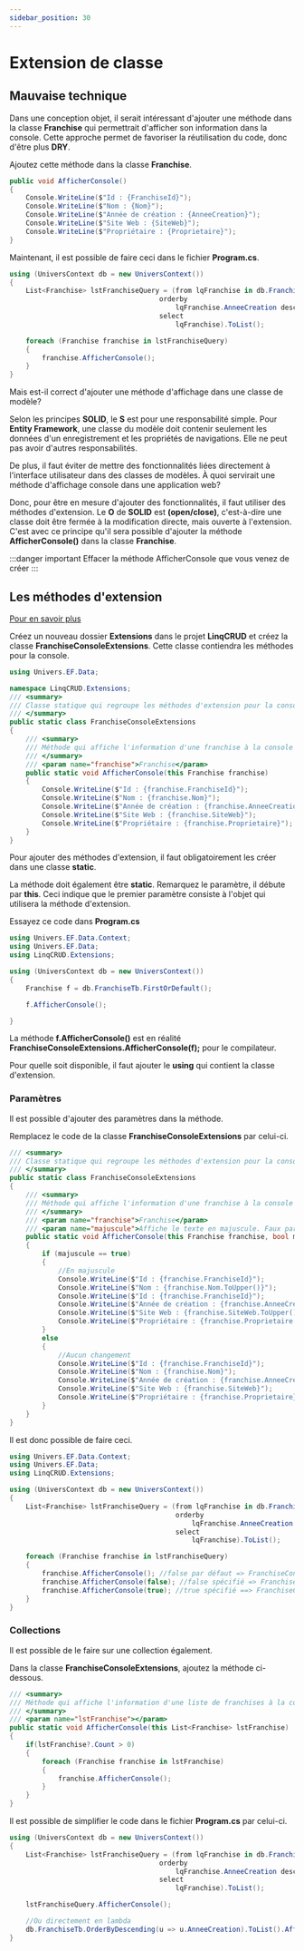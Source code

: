```yaml
---
sidebar_position: 30
---
```


# Extension de classe

## Mauvaise technique

Dans une conception objet, il serait intéressant d'ajouter une méthode dans la classe **Franchise** qui permettrait d'afficher son information dans la console. Cette approche permet de favoriser la réutilisation du code, donc d'être plus **DRY**.

Ajoutez cette méthode dans la classe **Franchise**.

```csharp title="Cette méthode n'est pas celle recommandée dans le cours"
public void AfficherConsole()
{
    Console.WriteLine($"Id : {FranchiseId}");
    Console.WriteLine($"Nom : {Nom}");
    Console.WriteLine($"Année de création : {AnneeCreation}");
    Console.WriteLine($"Site Web : {SiteWeb}");
    Console.WriteLine($"Propriétaire : {Proprietaire}");
}
```

Maintenant, il est possible de faire ceci dans le fichier **Program.cs**.

```csharp
using (UniversContext db = new UniversContext())
{
    List<Franchise> lstFranchiseQuery = (from lqFranchise in db.FranchiseTb
                                     orderby
                                         lqFranchise.AnneeCreation descending
                                     select
                                         lqFranchise).ToList();

    foreach (Franchise franchise in lstFranchiseQuery)
    {
        franchise.AfficherConsole();
    }
}
```

Mais est-il correct d'ajouter une méthode d'affichage dans une classe de modèle?

Selon les principes **SOLID**, le **S** est pour une responsabilité simple. Pour **Entity Framework**, une classe du modèle doit contenir seulement les données d'un enregistrement et les propriétés de navigations. Elle ne peut pas avoir d'autres responsabilités. 

De plus, il faut éviter de mettre des fonctionnalités liées directement à l'interface utilisateur dans des classes de modèles. À quoi servirait une méthode d'affichage console dans une application web? 

Donc, pour être en mesure d'ajouter des fonctionnalités, il faut utiliser des méthodes d'extension. Le **O** de **SOLID** est **(open/close)**, c'est-à-dire une classe doit être fermée à la modification directe, mais ouverte à l'extension. C'est avec ce principe qu'il sera possible d'ajouter la méthode **AfficherConsole()** dans la classe **Franchise**.

:::danger important
Effacer la méthode AfficherConsole que vous venez de créer
:::


## Les méthodes d'extension

[Pour en savoir plus](https://learn.microsoft.com/en-us/dotnet/csharp/programming-guide/classes-and-structs/extension-methods)


Créez un nouveau dossier **Extensions** dans le projet **LinqCRUD** et créez la classe **FranchiseConsoleExtensions**. Cette classe contiendra les méthodes pour la console.

```csharp title="Cette méthode est recommandée"
using Univers.EF.Data;

namespace LinqCRUD.Extensions;
/// <summary>
/// Classe statique qui regroupe les méthodes d'extension pour la console du modèle Franchise
/// </summary>
public static class FranchiseConsoleExtensions
{
    /// <summary>
    /// Méthode qui affiche l'information d'une franchise à la console
    /// </summary>
    /// <param name="franchise">Franchise</param>
    public static void AfficherConsole(this Franchise franchise)
    {
        Console.WriteLine($"Id : {franchise.FranchiseId}");
        Console.WriteLine($"Nom : {franchise.Nom}");
        Console.WriteLine($"Année de création : {franchise.AnneeCreation}");
        Console.WriteLine($"Site Web : {franchise.SiteWeb}");
        Console.WriteLine($"Propriétaire : {franchise.Proprietaire}");
    }
}
```

Pour ajouter des méthodes d'extension, il faut obligatoirement les créer dans une classe **static**.

La méthode doit également être **static**. Remarquez le paramètre, il débute par **this**. Ceci indique que le premier paramètre consiste à l'objet qui utilisera la méthode d'extension.

Essayez ce code dans **Program.cs**

```csharp
using Univers.EF.Data.Context;
using Univers.EF.Data;
using LinqCRUD.Extensions;

using (UniversContext db = new UniversContext())
{
    Franchise f = db.FranchiseTb.FirstOrDefault();

    f.AfficherConsole();

}
```

La méthode **f.AfficherConsole()**  est en réalité **FranchiseConsoleExtensions.AfficherConsole(f);** pour le compilateur.

Pour quelle soit disponible, il faut ajouter le **using** qui contient la classe d'extension.

### Paramètres

Il est possible d'ajouter des paramètres dans la méthode.

Remplacez le code de la classe **FranchiseConsoleExtensions** par celui-ci.

```csharp
/// <summary>
/// Classe statique qui regroupe les méthodes d'extension pour la console du modèle Franchise
/// </summary>
public static class FranchiseConsoleExtensions
{
    /// <summary>
    /// Méthode qui affiche l'information d'une franchise à la console
    /// </summary>
    /// <param name="franchise">Franchise</param>
    /// <param name="majuscule">Affiche le texte en majuscule. Faux par défaut.</param>
    public static void AfficherConsole(this Franchise franchise, bool majuscule = false)
    {
        if (majuscule == true)
        {
            //En majuscule
            Console.WriteLine($"Id : {franchise.FranchiseId}");
            Console.WriteLine($"Nom : {franchise.Nom.ToUpper()}");
            Console.WriteLine($"Id : {franchise.FranchiseId}");
            Console.WriteLine($"Année de création : {franchise.AnneeCreation}");
            Console.WriteLine($"Site Web : {franchise.SiteWeb.ToUpper()}");
            Console.WriteLine($"Propriétaire : {franchise.Proprietaire.ToUpper()}");
        }
        else
        {
            //Aucun changement
            Console.WriteLine($"Id : {franchise.FranchiseId}");
            Console.WriteLine($"Nom : {franchise.Nom}");
            Console.WriteLine($"Année de création : {franchise.AnneeCreation}");
            Console.WriteLine($"Site Web : {franchise.SiteWeb}");
            Console.WriteLine($"Propriétaire : {franchise.Proprietaire}");
        }
    }
}
```

Il est donc possible de faire ceci.

```csharp
using Univers.EF.Data.Context;
using Univers.EF.Data;
using LinqCRUD.Extensions;

using (UniversContext db = new UniversContext())
{
    List<Franchise> lstFranchiseQuery = (from lqFranchise in db.FranchiseTb
                                         orderby
                                             lqFranchise.AnneeCreation descending
                                         select
                                             lqFranchise).ToList();

    foreach (Franchise franchise in lstFranchiseQuery)
    {
        franchise.AfficherConsole(); //false par défaut => FranchiseConsoleExtensions.AfficherConsole(franchise);       
        franchise.AfficherConsole(false); //false spécifié => FranchiseConsoleExtensions.AfficherConsole(franchise, false);
        franchise.AfficherConsole(true); //true spécifié ==> FranchiseConsoleExtensions.AfficherConsole(franchise, true);
    }
}
```

### Collections

Il est possible de le faire sur une collection également.

Dans la classe **FranchiseConsoleExtensions**, ajoutez la méthode ci-dessous.

```csharp
/// <summary>
/// Méthode qui affiche l'information d'une liste de franchises à la console
/// </summary>
/// <param name="lstFranchise"></param>
public static void AfficherConsole(this List<Franchise> lstFranchise)
{
    if(lstFranchise?.Count > 0)
    {
        foreach (Franchise franchise in lstFranchise)
        {
            franchise.AfficherConsole();
        }
    }
}
```

Il est possible de simplifier le code dans le fichier **Program.cs** par celui-ci.

```csharp
using (UniversContext db = new UniversContext())
{
    List<Franchise> lstFranchiseQuery = (from lqFranchise in db.FranchiseTb
                                     orderby
                                         lqFranchise.AnneeCreation descending
                                     select
                                         lqFranchise).ToList();

    lstFranchiseQuery.AfficherConsole();

    //Ou directement en lambda
    db.FranchiseTb.OrderByDescending(u => u.AnneeCreation).ToList().AfficherConsole();
}
```

